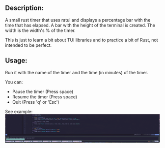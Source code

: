## Description:
A small rust timer that uses ratui and displays a percentage bar with the time that has elapsed.
A bar with the height of the terminal is created. The width is the width's % of the timer.

This is just to learn a bit about TUI libraries and to practice a bit of Rust, not intended to be perfect.

## Usage: 
Run it with the name of the timer and the time (in minutes) of the timer.

You can: 
- Pause the timer (Press space)
- Resume the timer (Press space)
- Quit (Press 'q' or 'Esc')

See example: 
![Screenshot](img/showcase.png)
